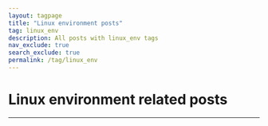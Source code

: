 ```yaml
---
layout: tagpage
title: "Linux environment posts"
tag: linux_env
description: All posts with linux_env tags
nav_exclude: true
search_exclude: true
permalink: /tag/linux_env
---
```


# Linux environment related posts

---




